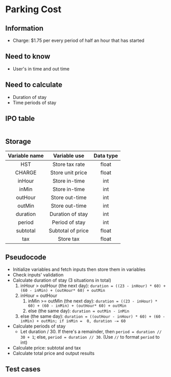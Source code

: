 # Parking Cost

## Information

* Charge: $1.75 per every period of half an hour that has started

## Need to know

* User's in time and out time

## Need to calculate

* Duration of stay
* Time periods of stay

## IPO table

![]()

## Storage

| Variable name | Variable use | Data type |
| :-: | :-: | :-:|
| HST | Store tax rate | float |
|CHARGE | Store unit price | float |
| inHour | Store in-time | int |
| inMin | Store in-time | int |
| outHour | Store out-time | int |
| outMin | Store out-time | int |
| duration | Duration of stay | int |
| period | Period of stay | int |
| subtotal | Subtotal of price | float |
| tax | Store tax | float |

## Pseudocode

* Initialize variables and fetch inputs then store them in variables
* Check inputs' validation
* Calculate duration of stay (3 situations in total)
    1. inHour > outHour (the next day): `duration = ((23 - inHour) * 60) + (60 - inMin) + (outHour* 60) + outMin`
    2. inHour = outHour
        1. inMin >= outMin (the next day): `duration = ((23 - inHour) * 60) + (60 - inMin) + (outHour* 60) + outMin`
        2. else (the same day): `duration = outMin - inMin`
    3. else (the same day): `duration = ((outHour - inHour) * 60) + (60 - inMin) + outMin; if inMin =  0, duration -= 60`
* Calculate periods of stay
    * Let duration / 30. If there's a remainder, then `period = duration // 30 + 1`; else, `period = duration // 30`. (Use `//` to format `period` to int)
* Calculate price: subtotal and tax
* Calculate total price and output results

## Test cases

|  |  |  |
| :-: | :-: | :-: |